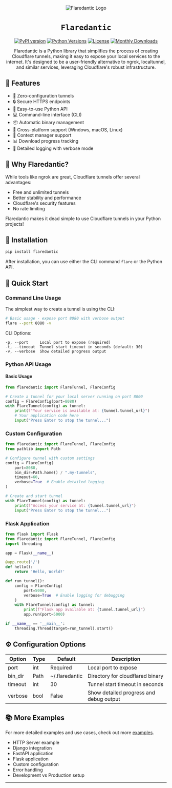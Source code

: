 <div align="center">

![Flaredantic Logo](./docs/res/flaredantic.jpg)

# `Flaredantic`

[![PyPI version](https://badge.fury.io/py/flaredantic.svg)](https://badge.fury.io/py/flaredantic)
[![Python Versions](https://img.shields.io/pypi/pyversions/flaredantic.svg)](https://pypi.org/project/flaredantic/)
[![License](https://img.shields.io/badge/License-Apache_2.0-blue.svg)](https://opensource.org/licenses/Apache-2.0)
[![Monthly Downloads](https://pepy.tech/badge/flaredantic/month)](https://pepy.tech/project/flaredantic)

Flaredantic is a Python library that simplifies the process of creating Cloudflare tunnels, making it easy to expose your local services to the internet. It's designed to be a user-friendly alternative to ngrok, localtunnel, and similar services, leveraging Cloudflare's robust infrastructure.

</div>

## 🌟 Features

- 🔌 Zero-configuration tunnels
- 🔒 Secure HTTPS endpoints
- 🚀 Easy-to-use Python API
- 💻 Command-line interface (CLI)
- 📦 Automatic binary management
- 🎯 Cross-platform support (Windows, macOS, Linux)
- 🔄 Context manager support
- 📊 Download progress tracking
- 📝 Detailed logging with verbose mode

## 🎯 Why Flaredantic?

While tools like ngrok are great, Cloudflare tunnels offer several advantages:
- Free and unlimited tunnels
- Better stability and performance
- Cloudflare's security features
- No rate limiting

Flaredantic makes it dead simple to use Cloudflare tunnels in your Python projects!

## 🚀 Installation

```bash
pip install flaredantic
```

After installation, you can use either the CLI command `flare` or the Python API.

## 📖 Quick Start

### Command Line Usage

The simplest way to create a tunnel is using the CLI:

```bash
# Basic usage - expose port 8080 with verbose output
flare --port 8080 -v
```

CLI Options:
```
-p, --port     Local port to expose (required)
-t, --timeout  Tunnel start timeout in seconds (default: 30)
-v, --verbose  Show detailed progress output
```

### Python API Usage

#### Basic Usage

```python
from flaredantic import FlareTunnel, FlareConfig

# Create a tunnel for your local server running on port 8000
config = FlareConfig(port=8080)
with FlareTunnel(config) as tunnel:
    print(f"Your service is available at: {tunnel.tunnel_url}")
    # Your application code here
    input("Press Enter to stop the tunnel...")
```

### Custom Configuration

```python
from flaredantic import FlareTunnel, FlareConfig
from pathlib import Path

# Configure tunnel with custom settings
config = FlareConfig(
    port=8080,
    bin_dir=Path.home() / ".my-tunnels",
    timeout=60,
    verbose=True  # Enable detailed logging
)

# Create and start tunnel
with FlareTunnel(config) as tunnel:
    print(f"Access your service at: {tunnel.tunnel_url}")
    input("Press Enter to stop the tunnel...")
```

### Flask Application
```python
from flask import Flask
from flaredantic import FlareTunnel, FlareConfig
import threading

app = Flask(__name__)

@app.route('/')
def hello():
    return 'Hello, World!'

def run_tunnel():
    config = FlareConfig(
        port=5000,
        verbose=True  # Enable logging for debugging
    )
    with FlareTunnel(config) as tunnel:
        print(f"Flask app available at: {tunnel.tunnel_url}")
        app.run(port=5000)

if __name__ == '__main__':
    threading.Thread(target=run_tunnel).start()
```

## ⚙️ Configuration Options

| Option | Type | Default | Description |
|--------|------|---------|-------------|
| port | int | Required | Local port to expose |
| bin_dir | Path | ~/.flaredantic | Directory for cloudflared binary |
| timeout | int | 30 | Tunnel start timeout in seconds |
| verbose | bool | False | Show detailed progress and debug output |

## 📚 More Examples

For more detailed examples and use cases, check out more [examples](docs/examples/Examples.md).
- HTTP Server example
- Django integration
- FastAPI application
- Flask application
- Custom configuration
- Error handling
- Development vs Production setup

---